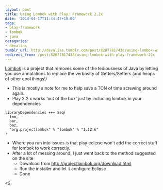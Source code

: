 ```yaml
---
layout: post
title: Using Lombok with Play! Framework 2.2x
date: '2014-04-17T11:44:47+10:00'
tags:
- play-framework
- lombok
- java
categories:
- devalias
tumblr_url: http://devalias.tumblr.com/post/82877817438/using-lombok-with-play-framework-22x
redirect_from: /post/82877817438/using-lombok-with-play-framework-22x
---
```

[Lombok](https://projectlombok.org/) is a project that removes some of the tediousness of Java by letting you use annotations to replace the verbosity of Getters/Setters (and heaps of other cool things!)

* This is mostly a note for me to help save a TON of time screwing around again.
* Play 2.2.x works 'out of the box' just by including lombok in your dependencies

```
libraryDependencies ++= Seq(
  foo,
  bar,
  baz,
  "org.projectlombok" % "lombok" % "1.12.6"
)
```

* Where you run into issues is that play eclipse won't add the correct stuff for lombok to work correctly.
* After a lot of messing around, I just went back to the method suggested on the site
  * Download from http://projectlombok.org/download.html
  * Run the installer and let it configure Eclipse
  * Done

<3
